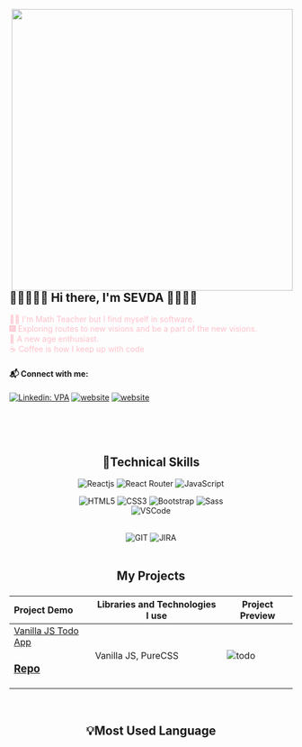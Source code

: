 <img src="https://media.giphy.com/media/L1R1tvI9svkIWwpVYr/giphy.gif" align="right" width="500"></br>

## 👷🏻‍♀️👋🏻 Hi there, I'm SEVDA  👷🏻‍♀️👋

<font color="pink"> 🐱‍🏍 I'm Math Teacher but I find myself in software. </font>
</br>
<font color="pink">🎆 Exploring routes to new visions and be a part of the new visions. </font>
</br>
<font color="pink"> 🧐 A new age enthusiast. </font>
</br>
<font color="pink">☕ Coffee is how I keep up with code</font>

#### 📬 Connect with me:

[![Linkedin: VPA](https://img.shields.io/badge/linkedin-%230077B5.svg?&style=for-the-badge&logo=linkedin&logoColor=white)](https://www.linkedin.com/in/sevdamorkoc/)
[![website](https://img.shields.io/badge/gmail-f1f2f6.svg?&style=for-the-badge&logo=gmail&logoColor=red)](mailto:morkocsevdam@gmail.com)
[![website](https://img.shields.io/badge/%20-medium-black?&style=for-the-badge&logoColor=white)](https://medium.com/@morkocsevdam)

</br>
</br>
</br>

<h2 align="center">🚀Technical Skills</h2>
<div align="center">
<img
        src="https://img.shields.io/badge/React-20232A?style=for-the-badge&logo=react&logoColor=61DAFB"
        alt="Reactjs"
      />
<img
        src="https://img.shields.io/badge/React_Router-CA4245?style=for-the-badge&logo=react-router&logoColor=white"
        alt="React Router"
      />      
<img
        src="https://img.shields.io/badge/JavaScript-323330?style=for-the-badge&logo=javascript&logoColor=F7DF1E"
        alt="JavaScript"
      />

<img
        src="https://img.shields.io/badge/HTML5-E34F26?style=for-the-badge&logo=html5&logoColor=white"
        alt="HTML5"
      />
<img
        src="https://img.shields.io/badge/CSS3-1572B6?style=for-the-badge&logo=css3&logoColor=white"
        alt="CSS3"
      />
<img
        src="https://img.shields.io/badge/Bootstrap-563D7C?style=for-the-badge&logo=bootstrap&logoColor=white"
        alt="Bootstrap"
      />
<img
        src="https://img.shields.io/badge/Sass-CC6699?style=for-the-badge&logo=sass&logoColor=white"
        alt="Sass"
      />
</br>
<img 
     src="https://img.shields.io/badge/Visual_Studio_Code-0078D4?style=for-the-badge&logo=visual%20studio%20code&logoColor=white"
     alt="VSCode"
     />
</br>
<!-- <img
        src="https://img.shields.io/badge/Python-14354C?style=for-the-badge&logo=python&logoColor=white"
        alt="Python"
      />
<img
        src="https://img.shields.io/badge/Django-092E20?style=for-the-badge&logo=django&logoColor=white"
        alt="Django"
      />
<img
        src="https://img.shields.io/badge/Node.js-43853D?style=for-the-badge&logo=node.js&logoColor=white"
        alt="Nodejs"
      />
<img
        src="https://img.shields.io/badge/PostgreSQL-316192?style=for-the-badge&logo=postgresql&logoColor=white"
        alt="PostgreSQL"
      />
<br>
<img
        src="https://img.shields.io/badge/Heroku-430098?style=for-the-badge&logo=heroku&logoColor=white"
        alt="Heroku"
      /> -->
</br>
<img 
      src="https://img.shields.io/badge/GIT-E44C30?style=for-the-badge&logo=git&logoColor=white"
      alt="GIT"
      />
<img 
      src="https://img.shields.io/badge/Jira-0052CC?style=for-the-badge&logo=Jira&logoColor=white"
      alt="JIRA"
      />

</div>
</br>
<!--<div  align="center"> <img src="https://raw.githubusercontent.com/scriptex/github-contributions-snake/snake/github-contribution-grid-snake.svg" /></div>-->
<h2 align="center">My Projects</h2>

###

Project Demo       |Libraries and Technologies I use     |Project Preview   
:-------------------------|-------------------------|-------------------------
[Vanilla JS Todo App](https://sevdamorkoc.github.io/Todo-App/) <h3>[Repo](https://github.com/szrokmn/Todo-App)</h3> | Vanilla JS, PureCSS |![todo](https://user-images.githubusercontent.com/109314125/215288680-0123a845-7520-486c-8c3b-a0572b02b5c9.gif)



<br>

<h2 align="center">💡Most Used Language</h2>
<div  align="center">
<br/>
<img
     src="https://github-readme-stats.vercel.app/api?username=sevdamorkoc&theme=blue-green"
     alt=""
     /> </br></br></br>
<img
     src="https://github-readme-stats.vercel.app/api/top-langs/?username=sevdamorkoc&theme=blue-green"
     alt=""
     /> <br/>
</div>
